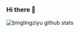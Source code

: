 ### Hi there 👋

![binglingziyu github stats](https://github-readme-stats.vercel.app/api?username=binglingziyu&show_icons=true&theme=radical)

<!--
**binglingziyu/binglingziyu** is a ✨ _special_ ✨ repository because its `README.md` (this file) appears on your GitHub profile.

Here are some ideas to get you started:

- 🔭 I’m currently working on ...
- 🌱 I’m currently learning ...
- 👯 I’m looking to collaborate on ...
- 🤔 I’m looking for help with ...
- 💬 Ask me about ...
- 📫 How to reach me: ...
- 😄 Pronouns: ...
- ⚡ Fun fact: ...
-->
